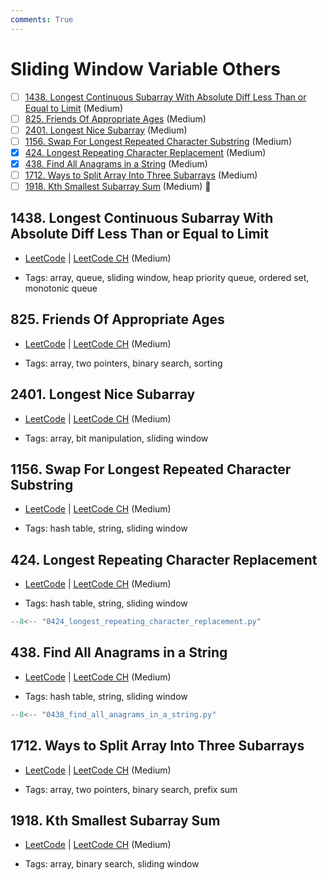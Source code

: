 ```yaml
---
comments: True
---
```


# Sliding Window Variable Others

- [ ] [1438. Longest Continuous Subarray With Absolute Diff Less Than or Equal to Limit](https://leetcode.cn/problems/longest-continuous-subarray-with-absolute-diff-less-than-or-equal-to-limit/) (Medium)
- [ ] [825. Friends Of Appropriate Ages](https://leetcode.cn/problems/friends-of-appropriate-ages/) (Medium)
- [ ] [2401. Longest Nice Subarray](https://leetcode.cn/problems/longest-nice-subarray/) (Medium)
- [ ] [1156. Swap For Longest Repeated Character Substring](https://leetcode.cn/problems/swap-for-longest-repeated-character-substring/) (Medium)
- [x] [424. Longest Repeating Character Replacement](https://leetcode.cn/problems/longest-repeating-character-replacement/) (Medium)
- [x] [438. Find All Anagrams in a String](https://leetcode.cn/problems/find-all-anagrams-in-a-string/) (Medium)
- [ ] [1712. Ways to Split Array Into Three Subarrays](https://leetcode.cn/problems/ways-to-split-array-into-three-subarrays/) (Medium)
- [ ] [1918. Kth Smallest Subarray Sum](https://leetcode.cn/problems/kth-smallest-subarray-sum/) (Medium) 👑

## 1438. Longest Continuous Subarray With Absolute Diff Less Than or Equal to Limit

-   [LeetCode](https://leetcode.com/problems/longest-continuous-subarray-with-absolute-diff-less-than-or-equal-to-limit/) | [LeetCode CH](https://leetcode.cn/problems/longest-continuous-subarray-with-absolute-diff-less-than-or-equal-to-limit/) (Medium)

-   Tags: array, queue, sliding window, heap priority queue, ordered set, monotonic queue

## 825. Friends Of Appropriate Ages

-   [LeetCode](https://leetcode.com/problems/friends-of-appropriate-ages/) | [LeetCode CH](https://leetcode.cn/problems/friends-of-appropriate-ages/) (Medium)

-   Tags: array, two pointers, binary search, sorting

## 2401. Longest Nice Subarray

-   [LeetCode](https://leetcode.com/problems/longest-nice-subarray/) | [LeetCode CH](https://leetcode.cn/problems/longest-nice-subarray/) (Medium)

-   Tags: array, bit manipulation, sliding window

## 1156. Swap For Longest Repeated Character Substring

-   [LeetCode](https://leetcode.com/problems/swap-for-longest-repeated-character-substring/) | [LeetCode CH](https://leetcode.cn/problems/swap-for-longest-repeated-character-substring/) (Medium)

-   Tags: hash table, string, sliding window

## 424. Longest Repeating Character Replacement

-   [LeetCode](https://leetcode.com/problems/longest-repeating-character-replacement/) | [LeetCode CH](https://leetcode.cn/problems/longest-repeating-character-replacement/) (Medium)

-   Tags: hash table, string, sliding window

```python title="424. Longest Repeating Character Replacement - Python Solution"
--8<-- "0424_longest_repeating_character_replacement.py"
```

## 438. Find All Anagrams in a String

-   [LeetCode](https://leetcode.com/problems/find-all-anagrams-in-a-string/) | [LeetCode CH](https://leetcode.cn/problems/find-all-anagrams-in-a-string/) (Medium)

-   Tags: hash table, string, sliding window

```python title="438. Find All Anagrams in a String - Python Solution"
--8<-- "0438_find_all_anagrams_in_a_string.py"
```

## 1712. Ways to Split Array Into Three Subarrays

-   [LeetCode](https://leetcode.com/problems/ways-to-split-array-into-three-subarrays/) | [LeetCode CH](https://leetcode.cn/problems/ways-to-split-array-into-three-subarrays/) (Medium)

-   Tags: array, two pointers, binary search, prefix sum

## 1918. Kth Smallest Subarray Sum

-   [LeetCode](https://leetcode.com/problems/kth-smallest-subarray-sum/) | [LeetCode CH](https://leetcode.cn/problems/kth-smallest-subarray-sum/) (Medium)

-   Tags: array, binary search, sliding window
